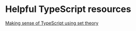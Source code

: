 # Helpful TypeScript resources

[Making sense of TypeScript using set theory
](https://thoughtspile.github.io/2023/01/23/typescript-sets/)